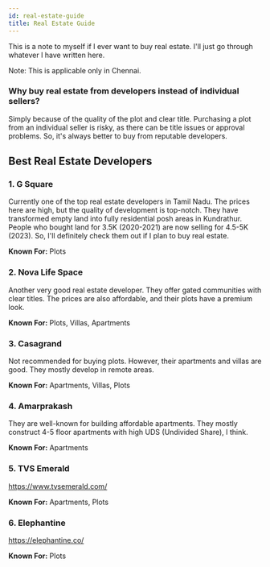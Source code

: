 ```yaml
---
id: real-estate-guide
title: Real Estate Guide
---
```


This is a note to myself if I ever want to buy real estate. I'll just go through whatever I have written here.

Note: This is applicable only in Chennai.

### Why buy real estate from developers instead of individual sellers?

Simply because of the quality of the plot and clear title. Purchasing a plot from an individual seller is risky, as there can be title issues or approval problems. So, it's always better to buy from reputable developers.

## Best Real Estate Developers

### 1. G Square

Currently one of the top real estate developers in Tamil Nadu. The prices here are high, but the quality of development is top-notch. They have transformed empty land into fully residential posh areas in Kundrathur. People who bought land for 3.5K (2020-2021) are now selling for 4.5-5K (2023). So, I'll definitely check them out if I plan to buy real estate.

**Known For:** Plots

### 2. Nova Life Space

Another very good real estate developer. They offer gated communities with clear titles. The prices are also affordable, and their plots have a premium look.

**Known For:** Plots, Villas, Apartments

### 3. Casagrand

Not recommended for buying plots. However, their apartments and villas are good. They mostly develop in remote areas.

**Known For:** Apartments, Villas, Plots

### 4. Amarprakash

They are well-known for building affordable apartments. They mostly construct 4-5 floor apartments with high UDS (Undivided Share), I think.

**Known For:** Apartments

### 5. TVS Emerald

<https://www.tvsemerald.com/>

**Known For:** Apartments, Plots

### 6. Elephantine

<https://elephantine.co/>

**Known For:** Plots
